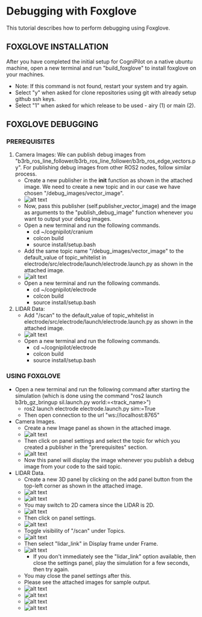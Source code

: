 # Debugging with Foxglove
This tutorial describes how to perform debugging using Foxglove.

## FOXGLOVE INSTALLATION
After you have completed the initial setup for CogniPilot on a native ubuntu machine, open a new terminal and run "build_foxglove" to install foxglove on your machines.
- Note: If this command is not found, restart your system and try again.
- Select "y" when asked for clone repositories using git with already setup github ssh keys.
- Select "1" when asked for which release to be used - airy (1) or main (2).

## FOXGLOVE DEBUGGING

### PREREQUISITES
1. Camera Images: We can publish debug images from "b3rb_ros_line_follower/b3rb_ros_line_follower/b3rb_ros_edge_vectors.py". For publishing debug images from other ROS2 nodes, follow similar process.
    - Create a new publisher in the __init__ function as shown in the attached image. We need to create a new topic and in our case we have chosen "/debug_images/vector_image".
    - ![alt text](.gitbook/assets/AIM_2024/debug_foxglove_guide/GetImage.png)
    - Now, pass this publisher (self.publisher_vector_image) and the image as arguments to the "publish_debug_image" function whenever you want to output your debug images.
    - Open a new terminal and run the following commands.
    	- cd ~/cognipilot/cranium
    	- colcon build
    	- source install/setup.bash
    - Add the same topic name "/debug_images/vector_image" to the default_value of topic_whitelist in electrode/src/electrode/launch/electrode.launch.py as shown in the attached image.
    - ![alt text](.gitbook/assets/AIM_2024/debug_foxglove_guide/GetImage_2.png)
    - Open a new terminal and run the following commands.
    	- cd ~/cognipilot/electrode
    	- colcon build
    	- source install/setup.bash
2. LIDAR Data:
    - Add "/scan" to the default_value of topic_whitelist in electrode/src/electrode/launch/electrode.launch.py as shown in the attached image.
    - ![alt text](.gitbook/assets/AIM_2024/debug_foxglove_guide/GetImage_3.png)
    - Open a new terminal and run the following commands.
    	- cd ~/cognipilot/electrode
    	- colcon build
    	- source install/setup.bash

### USING FOXGLOVE
- Open a new terminal and run the following command after starting the simulation (which is done using the command "ros2 launch b3rb_gz_bringup sil.launch.py world:=<track_name>")
    - ros2 launch electrode electrode.launch.py sim:=True
    - Then open connection to the url "ws://localhost:8765"
- Camera Images.
    - Create a new Image panel as shown in the attached image.
    - ![alt text](.gitbook/assets/AIM_2024/debug_foxglove_guide/GetImage_4.png)
    - Then click on panel settings and select the topic for which you created a publisher in the "prerequisites" section.
    - ![alt text](.gitbook/assets/AIM_2024/debug_foxglove_guide/GetImage_5.png)
    - Now this panel will display the image whenever you publish a debug image from your code to the said topic.
- LIDAR Data.
    - Create a new 3D panel by clicking on the add panel button from the top-left corner as shown in the attached image.
    - ![alt text](.gitbook/assets/AIM_2024/debug_foxglove_guide/GetImage_6.png)
    - ![alt text](.gitbook/assets/AIM_2024/debug_foxglove_guide/GetImage_7.png)
    - You may switch to 2D camera since the LIDAR is 2D.
    - ![alt text](.gitbook/assets/AIM_2024/debug_foxglove_guide/GetImage_8.png)
    - Then click on panel settings.
    - ![alt text](.gitbook/assets/AIM_2024/debug_foxglove_guide/GetImage_9.png)
    - Toggle visibility of "/scan" under Topics.
    - ![alt text](.gitbook/assets/AIM_2024/debug_foxglove_guide/GetImage_10.png)
    - Then select "lidar_link" in Display frame under Frame.
    - ![alt text](.gitbook/assets/AIM_2024/debug_foxglove_guide/GetImage_11.png)
        - If you don't immediately see the "lidar_link" option available, then close the settings panel, play the simulation for a few seconds, then try again.
    - You may close the panel settings after this.
    - Please see the attached images for sample output.
    - ![alt text](.gitbook/assets/AIM_2024/debug_foxglove_guide/GetImage_12.png)
    - ![alt text](.gitbook/assets/AIM_2024/debug_foxglove_guide/GetImage_13.png)
    - ![alt text](.gitbook/assets/AIM_2024/debug_foxglove_guide/GetImage_14.png)
    - ![alt text](.gitbook/assets/AIM_2024/debug_foxglove_guide/GetImage_15.png)
